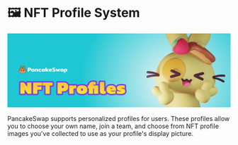 # 🖼 NFT Profile System

![](../../.gitbook/assets/docs-masthead.png)

PancakeSwap supports personalized profiles for users. These profiles allow you to choose your own name, join a team, and choose from NFT profile images you've collected to use as your profile's display picture.

